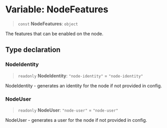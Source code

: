 # Variable: NodeFeatures

> `const` **NodeFeatures**: `object`

The features that can be enabled on the node.

## Type declaration

### NodeIdentity

> `readonly` **NodeIdentity**: `"node-identity"` = `"node-identity"`

NodeIdentity - generates an identity for the node if not provided in config.

### NodeUser

> `readonly` **NodeUser**: `"node-user"` = `"node-user"`

NodeUser - generates a user for the node if not provided in config.
